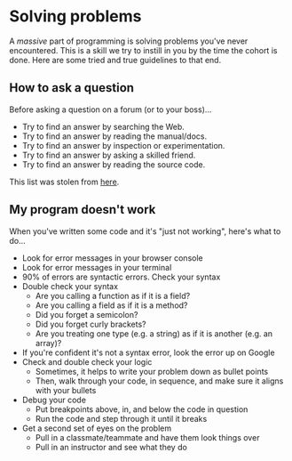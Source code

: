 # Solving problems

A *massive* part of programming is solving problems you've never encountered.
This is a skill we try to instill in you by the time the cohort is done. Here
are some tried and true guidelines to that end.

## How to ask a question

Before asking a question on a forum (or to your boss)...

- Try to find an answer by searching the Web.
- Try to find an answer by reading the manual/docs.
- Try to find an answer by inspection or experimentation.
- Try to find an answer by asking a skilled friend.
- Try to find an answer by reading the source code.

This list was stolen from [here](http://www.catb.org/esr/faqs/smart-questions.html).

## My program doesn't work

When you've written some code and it's "just not working", here's what to do...

- Look for error messages in your browser console
- Look for error messages in your terminal
- 90% of errors are syntactic errors. Check your syntax
- Double check your syntax
  - Are you calling a function as if it is a field?
  - Are you calling a field as if it is a method?
  - Did you forget a semicolon?
  - Did you forget curly brackets?
  - Are you treating one type (e.g. a string) as if it is another (e.g. an array)?
- If you're confident it's not a syntax error, look the error up on Google
- Check and double check your logic
  - Sometimes, it helps to write your problem down as bullet points
  - Then, walk through your code, in sequence, and make sure it aligns with your bullets
- Debug your code
  - Put breakpoints above, in, and below the code in question
  - Run the code and step through it until it breaks
- Get a second set of eyes on the problem
  - Pull in a classmate/teammate and have them look things over
  - Pull in an instructor and see what they do
